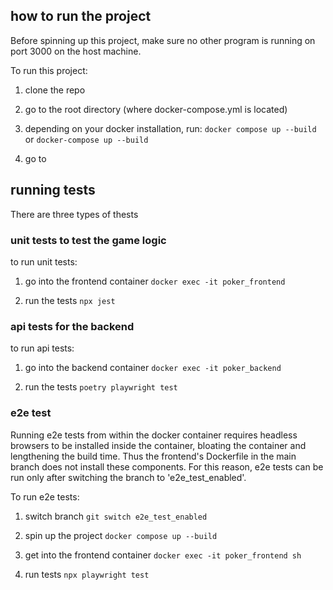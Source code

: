 ## how to run the project
Before spinning up this project, make sure no other program is running on port 3000 on the host machine.

To run this project:
1. clone the repo
2. go to the root directory (where docker-compose.yml is located)
3. depending on your docker installation, run: 
```docker compose up --build```
or 
```docker-compose up --build```

4. go to 


## running tests
There are three types of thests

### unit tests to test the game logic
to run unit tests:

1. go into the frontend container
```docker exec -it poker_frontend```

2. run the tests
```npx jest```

### api tests for the backend
to run api tests:

1. go into the backend container
```docker exec -it poker_backend```

2. run the tests
```poetry playwright test```

### e2e test
Running e2e tests from within the docker container requires headless browsers to be installed inside the container, bloating the container and lengthening the build time. Thus the frontend's Dockerfile in the main branch does not install these components. For this reason, e2e tests can be run only after switching the branch to 'e2e_test_enabled'.

To run e2e tests:

1. switch branch
```git switch e2e_test_enabled```

2. spin up the project
```docker compose up --build```

3. get into the frontend container
```docker exec -it poker_frontend sh```

4. run tests
```npx playwright test```